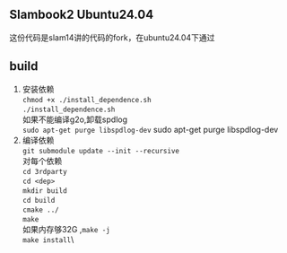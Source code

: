 ## Slambook2 Ubuntu24.04
这份代码是slam14讲的代码的fork，在ubuntu24.04下通过
## build
1. 安装依赖\
`chmod +x ./install_dependence.sh`\
`./install_dependence.sh`\
如果不能编译g2o,卸载spdlog\
`sudo apt-get purge libspdlog-dev`
sudo apt-get purge libspdlog-dev
2. 编译依赖\
`git submodule update --init --recursive`\
对每个依赖\
`cd 3rdparty`\
`cd <dep>`\
`mkdir build`\
`cd build`\
`cmake ../`\
`make`\
如果内存够32G ,`make -j`\
`make install`\

